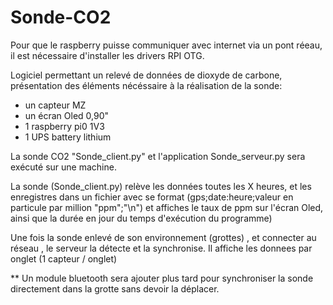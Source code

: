 # Sonde-CO2


Pour que le raspberry puisse communiquer avec internet via un pont réeau, il est nécessaire d'installer les drivers RPI OTG.

Logiciel permettant un relevé de données de dioxyde de carbone, présentation des éléments nécéssaire à la réalisation de la sonde:
- un capteur MZ 
- un écran Oled 0,90"
- 1 raspberry pi0 1V3
- 1 UPS battery lithium


La sonde CO2 "Sonde_client.py" et l'application Sonde_serveur.py sera exécuté sur une machine.

La sonde (Sonde_client.py) relève les données toutes les X heures, et les enregistres dans un fichier avec se format  (gps;date:heure;valeur en particule par million "ppm";"\n") et affiches le taux de ppm sur l'écran Oled, ainsi que la durée en jour du temps d'exécution du programme)

Une fois la sonde enlevé de son environnement (grottes) , et connecter au réseau , le serveur la détecte et la synchronise.
Il affiche les donnees par onglet (1 capteur / onglet)

** Un module bluetooth sera ajouter plus tard pour synchroniser la sonde directement dans la grotte sans devoir la déplacer.
